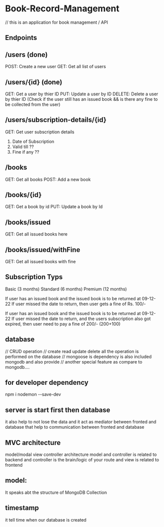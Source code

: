 # Book-Record-Management

// this is an  application for book management / API 

## Endpoints


## /users (done)
POST: Create a new user
GET: Get all list of users

## /users/{id} (done)
GET: Get a user by thier ID
PUT: Update a user by ID
DELETE: Delete a user by thier ID (Check if the user still has an issued book && is there any fine to be collected from the user)

## /users/subscription-details/{id}
GET: Get user subscription details
1. Date of Subscription
2. Valid till ??
3. Fine if any ??

## /books
GET: Get all books
POST: Add a new book

## /books/{id}
GET: Get a book by id
PUT: Update a book by Id

## /books/issued
GET: Get all issued books here

## /books/issued/withFine
GET: Get all issued books with fine

## Subscription Typs
Basic (3 months)
Standard (6  months)
Premium (12 months)

If user has an issued book and the issued book is to be returned at 09-12-22
If user missed the date to return, then user gets a fine of Rs. 100/-

If user has an issued book and the issued book is to be returned at 09-12-22
If user missed the date to return, and the users subscription also got expired, then user need to pay a fine of 200/- (200+100)



## database 

// CRUD operation // create read update delete all the operation is performed on the database
// mongoose is dependency is also included mongodb and also provide
// another special feature as compare to mongodb....
## for developer dependency
 npm i nodemon --save-dev

 ## server is start first then database 
 it also help to not lose the data 
 and it act as mediator between fronted and database that help to communication between fronted and database 

 ## MVC architecture  
 model/modal view controller architecture 
 model and controller is related to backend  and controller is the brain/logic  of your route
 and view is related to frontend 

 ## model:
  It speaks abt the structure of MongoDB Collection 

## timestamp 
it tell time when our database is created 